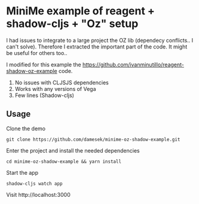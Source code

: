 # MiniMe example of reagent + shadow-cljs + "Oz" setup

I had issues to integrate to a large project the OZ lib (dependecy conflicts.. I can't solve). 
Therefore I extracted the important part of the code. It might be useful for others too..


I modified for this example the https://github.com/ivanminutillo/reagent-shadow-oz-example code.

1. No issues with CLJSJS dependencies
2. Works with any versions of Vega
3. Few lines (Shadow-cljs)

## Usage
Clone the demo

```
git clone https://github.com/damesek/minime-oz-shadow-example.git
```


Enter the project and install the needed dependencies

```
cd minime-oz-shadow-example && yarn install
```

Start the app

```
shadow-cljs watch app

```
Visit http://localhost:3000


